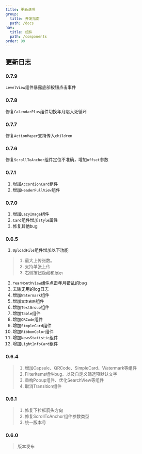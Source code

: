 ```yaml
---
title: 更新说明
group: 
  title: 开发指南
  path: /docs
nav:
  title: 组件
  path: /components
order: 99
---
```



## 更新日志

### 0.7.9
`LevelView`组件暴露底部按钮点击事件
### 0.7.8
修复`CalendarPlus`组件切换年月陷入死循环

### 0.7.7
修复`ActionMaper`支持传入`children`

### 0.7.6
修复`ScrollToAnchor`组件定位不准确，增加`offset`参数

### 0.7.1
1. 增加`AccordionCard`组件
2. 增加`HeaderFullView`组件

### 0.7.0
1. 增加`LazyImage`组件
2. `Card`组件增加`style`属性
3. 修复其他bug

### 0.6.5
1. `UploadFile`组件增加以下功能
  > 1. 最大上传张数。
  > 2. 支持单张上传
  > 3. 右侧按钮隐藏和展示
2. `YearMonthView`组件点击年月错乱的bug
3. 去除无用的log日志
4. 增加`Watermark`组件
5. 增加`文本省略`组件
6. 增加`TextGroup`组件
7. 增加`Table`组件
8. 增加`QRCode`组件
9. 增加`SimpleCard`组件
10. 增加`RibbonColor`组件
11. 增加`NewsStatistic`组件
12. 增加`LightInfoCard`组件
### 0.6.4
> 1. 增加Capsule、QRCode、SimpleCard、Watermark等组件
> 2. FilterItems组件bug、以及自定义筛选项默认文字
> 3. 重构Popup组件、优化SearchView等组件
> 4. 取消Transition组件

### 0.6.1
> 1. 修复下拉框箭头方向
> 2. 修复ScrollToAnchor组件参数类型
> 3. 统一版本号
### 0.6.0
> 版本发布